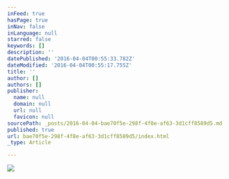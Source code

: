 ```yaml
---
inFeed: true
hasPage: true
inNav: false
inLanguage: null
starred: false
keywords: []
description: ''
datePublished: '2016-04-04T00:55:33.782Z'
dateModified: '2016-04-04T00:55:17.755Z'
title: ''
author: []
authors: []
publisher:
  name: null
  domain: null
  url: null
  favicon: null
sourcePath: _posts/2016-04-04-bae70f5e-298f-4f8e-af63-3d1cff8589d5.md
published: true
url: bae70f5e-298f-4f8e-af63-3d1cff8589d5/index.html
_type: Article

---
```

![](https://the-grid-user-content.s3-us-west-2.amazonaws.com/31a5c1c0-1359-4cd3-a76c-c6a74eeb1b7b.jpg)